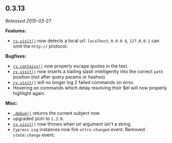 ## 0.3.13

_Released 2015-03-27_

**Features:**

- [`cy.visit()`](/api/commands/visit) now detects a local url. `localhost`,
  `0.0.0.0`, `127.0.0.1` can omit the `http://` protocol.

**Bugfixes:**

- [`cy.contains()`](/api/commands/contains) now properly escape quotes in the
  text.
- [`cy.visit()`](/api/commands/visit) now inserts a trailing slash intelligently
  into the correct `path` position (not after query params or hashes).
- [`cy.visit()`](/api/commands/visit) will no longer log 2 failed commands on
  error.
- Hovering on commands which delay resolving their $el will now properly
  highlight again.

**Misc:**

- [`.debug()`](/api/commands/debug) returns the current subject now.
- upgraded jsUri to `1.3.0`.
- [`cy.visit()`](/api/commands/visit) now throws when url argument isn't a
  string.
- `Cypress.Log` instances now fire `attrs:changed` event. Removed `state:change`
  event.
